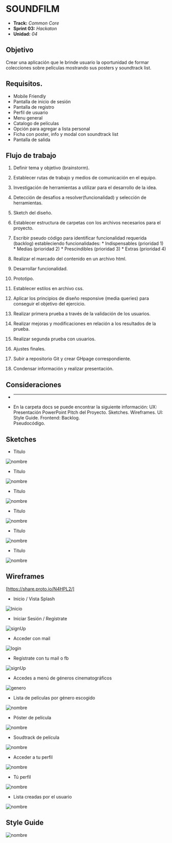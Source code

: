 # SOUNDFILM
* **Track:** _Common Core_
* **Sprint 03:** _Hackaton_
* **Unidad:** _04_

## Objetivo
Crear una aplicación que le brinde usuario la oportunidad de formar colecciones sobre películas mostrando sus posters y soundtrack list.

## Requisitos.

* Mobile Friendly
* Pantalla de inicio de sesión
* Pantalla de registro
* Perfil de usuario
* Menu general
* Catalogo de películas
* Opción para agregar a lista personal
* Ficha con poster, info y modal con soundtrack list
* Pantalla de salida


## Flujo de trabajo

1. Definir tema y objetivo (brainstorm).

2. Establecer rutas de trabajo y medios de comunicación en el equipo.

3. Investigación de herramientas a utilizar para el desarrollo de la idea.

4. Detección de desafios a resolver(funcionalidad) y selección de herramientas.

5. Sketch del diseño.

6. Establecer estructura de carpetas con los archivos necesarios para el proyecto.

7. Escribir pseudo código para identificar funcionalidad requerida (backlog) estableciendo funcionalidades:
				* Indispensables (prioridad 1)
				* Medias 		 (prioridad 2)
				* Prescindibles  (prioridad 3)
				* Extras 		 (prioridad 4)

8. Realizar el marcado del contenido en un archivo html.

9. Desarrollar funcionalidad.

10. Prototipo.

11. Establecer estilos en archivo css.

12. Aplicar los principios de diseño responsive (media queries) para conseguir el objetivo del ejercicio.

13. Realizar primera prueba a través de la validación de los usuarios.

14. Realizar mejoras y modificaciones en relación a los resultados de la prueba.

15. Realizar segunda prueba con usuarios.

16. Ajustes finales.

17. Subir a repositorio Git y crear GHpage correspondiente.

18. Condensar información y realizar presentación.

## Consideraciones

* ----

* En la carpeta docs se puede encontrar la siguiente información:
        UX:       Presentación PowerPoint Pitch del Proyecto.
                  Sketches.
                  Wireframes.
        UI:       Style Guide.
        Frontend: Backlog.   
                  Pseudocódigo.


## Sketches

* Titulo

![nombre](ruta)

* Titulo

![nombre](ruta)

* Titulo

![nombre](ruta)

* Titulo

![nombre](ruta)

* Titulo

![nombre](ruta)

* Titulo

![nombre](ruta)

## Wireframes

[https://share.proto.io/N4HPL2/]

* Inicio / Vista Splash

![Inicio](docs/images/scketch-1.PNG)

* Iniciar Sesión / Regístrate

![signUp](docs/images/scketch-2.PNG)

* Acceder con mail

![login](docs/images/scketch-4.PNG)

* Regístrate con tu mail o fb

![signUp](docs/images/scketch-3.PNG)

* Accedes a menú de géneros cinematográficos

![genero](docs/images/scketch-5.PNG)

* Lista de películas por género escogido

![nombre](docs/images/scketch-6.PNG)

* Póster de película

![nombre](docs/images/scketch-7.PNG)

* Soudtrack de película

![nombre](docs/images/scketch-8.PNG)

* Acceder a tu perfil

![nombre](docs/images/scketch-10.PNG)

* Tú perfil

![nombre](docs/images/scketch-11.PNG)

* Lista creadas por el usuario

![nombre](docs/images/scketch-9.PNG)

## Style Guide


![nombre](ruta)

